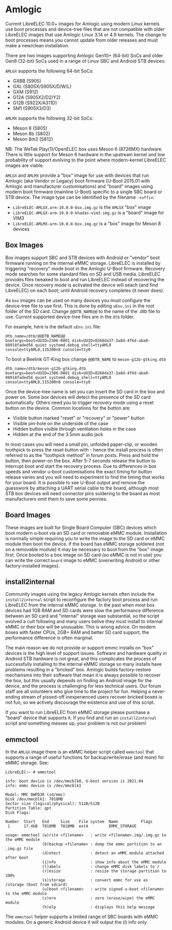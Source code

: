 # Amlogic

Current LibreELEC 10.0+ images for Amlogic using modern Linux kernels use boot processes and device-tree files that are not compatible with older LibreELEC images that use Amlogic Linux 3.14 or 4.9 kernels. The change to boot processes means you cannot update from older releases and must make a new/clean installation.

There are two images supporting Amlogic Gen10+ (64-bit) SoCs and older Gen8 (32-bit) SoCs used in a range of Linux SBC and Android STB devices:

`AMLGX` supports the following 64-bit SoCs:

* GXBB (S905)
* GXL (S805X/S905X/D/W/L)
* GXM (S912)
* G12A (S905X2/D2/Y2)
* G12B (S922X/A311D)
* SM1 (S905X3/D3)

`AMLMX` supports the following 32-bit SoCs:

* Meson 8 (S805)
* Meson 8b (S802)
* Meson 8m2 (S812)

NB: The WeTek Play(1)/OpenELEC box uses Meson 6 (8726MX) hardware. There is little support for Meson 6 hardware in the upstream kernel and low probability of support evolving to the point where modern-kernel LibreELEC images are viable.

`AMLGX` and `AMLMX` provide a "box" image for use with devices that run Amlogic (aka Vendor or Legacy) boot firmware (U-Boot 2015.01 with Amlogic and manufacturer customisations) and "board" images using modern boot firmware (mainline U-Boot) specific to a single SBC board or STB device. The image type can be identified by the filename `-suffix`:

* `LibreELEC-AMLGX.arm-10.0.0-box.img.gz` is the `AMLGX` "box" image
* `LibreELEC-AMLGX-arm-10.0.0-khadas-vim3.img.gz` is a "board" image for VIM3
* `LibreELEC-AMLMX-arm-10.0.0-box.img.gz` is a "box" image for Meson 8 devices

## Box Images

Box images support SBC and STB devices with Android or "vendor" boot firmware running on the internal eMMC storage. LibreELEC is installed  by triggering "recovery" mode boot in the Amlogic U-Boot firmware. Recovery mode searches for some standard files on SD and USB media. LibreELEC provides files tweaked to boot and run LibreELEC instead of recovering the device. Once recovery mode is activated the device will seach (and find LibreELEC) on each boot; until Android recovery completes (it never does).

As `box` images can be used on many devices you must configure the device-tree file to use first. This is done by editing `uEnv.ini` in the root folder of the SD card. Change `@@DTB_NAME@@` to the name of the .dtb file to use. Current supported device-tree files are in the `dtb` folder.

For example, here is the default `uEnv.ini` file:

```
dtb_name=/dtb/@@DTB_NAME@@
bootargs=boot=UUID=2306-0801 disk=UUID=8268da37-3a8d-4f6d-aba0-08918faded56 quiet systemd.debug_shell=ttyAML0 console=ttyAML0,115200n8 console=tty0
```

To boot a Beelink GT-King box change `@@DTB_NAME` to `meson-g12b-gtking.dtb`

```
dtb_name=/dtb/meson-g12b-gtking.dtb
bootargs=boot=UUID=2306-0801 disk=UUID=8268da37-3a8d-4f6d-aba0-08918faded56 quiet systemd.debug_shell=ttyAML0 console=ttyAML0,115200n8 console=tty0
```

Once the device-tree name is set you can insert the SD card in the box and power on. Some box devices will detect the presence of the SD card automatically. Others need you to trigger recovery mode using a reset button on the device. Common locations for the button are:

* Visible button marked "reset" or "recovery" or "power" button
* Visible pin-hole on the underside of the case
* Hidden button visible through ventilation holes in the case
* Hidden at the end of the 3.5mm audio jack

In most cases you will need a small pin, unfolded paper-clip, or wooden toothpick to press the reset button with - hence the install process is often referred to as the "toothpick method" in forum posts. Press and hold the button, then power-on the box. After 5-7 seconds release the button to interrupt boot and start the recovery process. Due to differences in box speeds and vendor u-boot customisations the exact timing for button release varies and you will need to experiment to find the timing that works for your board. It is possible to see U-Boot output and remove the guesswork by attaching a UART serial cable to the board, although most STB box devices will need connector pins soldering to the board as most manufacturers omit them to save some pennies.

## Board Images

These images are built for Single Board Computer (SBC) devices which boot modern u-boot via an SD card or removable eMMC module. Installation is normally simple requiring you to write the image to the SD card or eMMC module then boot the device. If the board has eMMC storage soldered (not on a removable module) it may be necessary to boot from the "box" image first. Once booted to a box image on SD card (so eMMC is not in use) you can write the correct `board` image to eMMC (overwriting Android or other factory-installed images).

## install2internal

Community images using the legacy Amlogic kernels often include the `install2internal` script to reconfigure the factory boot process and run LibreELEC from the internal eMMC storage. In the past when most box devices had 1GB RAM and SD cards were slow the performance difference between an SD card and "internal" storage was substantial, so the script evolved a cult following and many users belive they _must_ install to internal eMMC or their box will be unusuable. This is wrong advice. On modern boxes with faster CPUs, 2GB+ RAM and better SD card support, the performance difference is often marginal.

The main reason we do not provide or support emmc installs on "box" devices is the high level of support issues. Software and hardware quality in Android STB hardware is not great, and this complicates the process of successfully installing to the internal eMMC storage so many installs have problems resulting in a "bricked" box. Amlogic builds factory-restore mechanisms into their software that mean it is always  possible to recover the box, but this usually depends on finding an Android image for the device, and the process is challenging for less technical users. Our forum staff are all volunteers who give time to the project for fun. Helping a never-ending stream of pissed-off inexperienced users recover bricked boxes is not fun, so we actively discourage the existence and use of this script.

If you want to run LibreELEC from eMMC storage please purchase a "board" device that supports it. If you find and run an `install2internal` script and something messes up; your problem is not our problem!

## emmctool

In the `AMLGX` image there is an eMMC helper script called `emmctool` that supports a range of useful functions for backup/write/erase (and more) for eMMC storage. See:

```
LibreELEC:~ # emmctool 

info: boot device is /dev/mmcblk0, U-boot version is 2021.04
info: emmc device is /dev/mmcblk1

Model: MMC 8WPD3R (sd/mmc)
Disk /dev/mmcblk1: 7818MB
Sector size (logical/physical): 512B/512B
Partition Table: gpt
Disk Flags: 

Number  Start   End     Size    File system  Name          Flags
 1      17.4kB  7818MB  7818MB  ext4         EMMC_STORAGE

usage: emmctool (w)rite <filename>   : write <filename>.img/.img.gz to the eMMC module
                (b)backup <filename> : dump the emmc partition to an .img.gz file
                (d)etect             : detect an eMMC module attached after boot
                (i)nfo               : show info about the eMMC module
                (l)abels             : change eMMC disk labels to /
                (r)esize             : resize the storage partition to 100%
                (s)storage           : convert emmc for use as /storage (boot from sdcard)
                (u)boot <filename>   : write signed u-boot <filename> to the eMMC module
                (z)ero               : zero (erase/wipe) the eMMC module
                (h)elp               : displays this help message
```

The `emmctool` helper supports a limited range of SBC boards with eMMC modules. On a generic Android device it will output the (i) info only.
